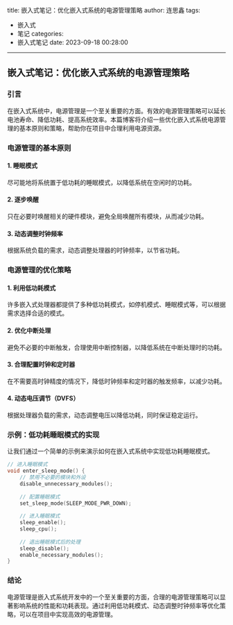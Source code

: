 title: 嵌入式笔记：优化嵌入式系统的电源管理策略
author: 连思鑫
tags:
  - 嵌入式
  - 笔记
categories:
  - 嵌入式笔记
date: 2023-09-18 00:28:00
---
## 嵌入式笔记：优化嵌入式系统的电源管理策略

### 引言

在嵌入式系统中，电源管理是一个至关重要的方面。有效的电源管理策略可以延长电池寿命、降低功耗、提高系统效率。本篇博客将介绍一些优化嵌入式系统电源管理的基本原则和策略，帮助你在项目中合理利用电源资源。

### 电源管理的基本原则

#### 1. 睡眠模式

尽可能地将系统置于低功耗的睡眠模式，以降低系统在空闲时的功耗。

#### 2. 逐步唤醒

只在必要时唤醒相关的硬件模块，避免全局唤醒所有模块，从而减少功耗。

#### 3. 动态调整时钟频率

根据系统负载的需求，动态调整处理器的时钟频率，以节省功耗。

### 电源管理的优化策略

#### 1. 利用低功耗模式

许多嵌入式处理器都提供了多种低功耗模式，如停机模式、睡眠模式等，可以根据需求选择合适的模式。

#### 2. 优化中断处理

避免不必要的中断触发，合理使用中断控制器，以降低系统在中断处理时的功耗。

#### 3. 合理配置时钟和定时器

在不需要高时钟精度的情况下，降低时钟频率和定时器的触发频率，以减少功耗。

#### 4. 动态电压调节（DVFS）

根据处理器负载的需求，动态调整电压以降低功耗，同时保证稳定运行。

### 示例：低功耗睡眠模式的实现

让我们通过一个简单的示例来演示如何在嵌入式系统中实现低功耗睡眠模式。

```cpp
// 进入睡眠模式
void enter_sleep_mode() {
    // 禁用不必要的模块和外设
    disable_unnecessary_modules();
    
    // 配置睡眠模式
    set_sleep_mode(SLEEP_MODE_PWR_DOWN);
    
    // 进入睡眠模式
    sleep_enable();
    sleep_cpu();
    
    // 退出睡眠模式后的处理
    sleep_disable();
    enable_necessary_modules();
}
```

### 结论

电源管理是嵌入式系统开发中的一个至关重要的方面，合理的电源管理策略可以显著影响系统的性能和功耗表现。通过利用低功耗模式、动态调整时钟频率等优化策略，可以在项目中实现高效的电源管理。